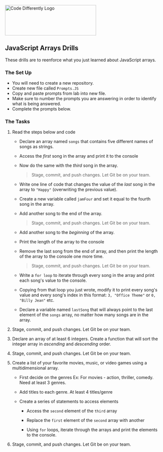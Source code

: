 <img  src="../../assets/code-diff-logo.png" alt="Code Differently Logo" style="height:100px; width:300px;">

## JavaScript Arrays Drills

These drills are to reenforce what you just learned about JavaScript arrays.

### The Set Up

- You will need to create a new repository.
- Create new file called `Prompts.JS`
- Copy and paste prompts from lab into new file.
- Make sure to number the prompts you are answering in order to identify what is being answered.
- Complete the prompts below.

### The Tasks

1. Read the steps below and code

   - Declare an array named `songs` that contains five different names of songs as strings.

   - Access the _first_ song in the array and print it to the console

   - Now do the same with the _third_ song in the array.

     > Stage, commit, and push changes. Let Git be on your team.

   - Write one line of code that changes the value of the _last_ song in the array to `"Happy"` (overwriting the previous value).

   - Create a new variable called `jamFour` and set it equal to the fourth song in the array.

   - Add another song to the end of the array.

     > Stage, commit, and push changes. Let Git be on your team.

   - Add another song to the _beginning_ of the array.

   - Print the length of the array to the console

   - Remove the last song from the end of array, and then print the length of the array to the console one more time.

     > Stage, commit, and push changes. Let Git be on your team.

   - Write a `for loop` to iterate through every song in the array and print each song's value to the console.

   - Copying from that loop you just wrote, modify it to print every song's value and every song's index in this format: `3, "Office Theme"` or `0, "Billy Jean"` etc.

   - Declare a variable named `lastSong` that will always point to the last element of the `songs` array, no matter how many
     songs are in the array.

2. Stage, commit, and push changes. Let Git be on your team.

3. Declare an array of at least 6 integers. Create a function that will sort the integer array in _ascending_ and _descending_ order.

4. Stage, commit, and push changes. Let Git be on your team.

5. Create a list of your favorite movies, music, or video games using a multidimensional array.

   - First decide on the genres Ex: For movies - action, thriller, comedy. Need at least 3 genres.

   - Add titles to each genre. At least 4 titles/genre

   - Create a series of statements to access elements

     - Access the `second` element of the `third` array

     - Replace the `first` element of the `second` array with another

     - Using `for` loops, iterate through the arrays and print the elements to the console.

6. Stage, commit, and push changes. Let Git be on your team.
